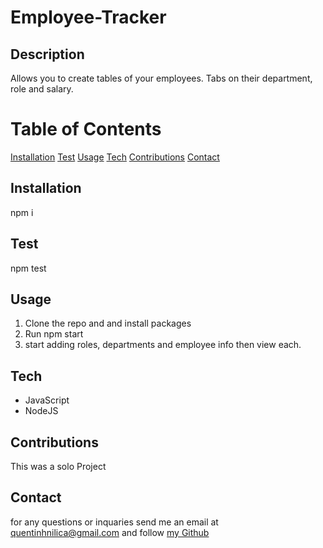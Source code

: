 # Employee-Tracker

  ## Description
  Allows you to create tables of your employees. Tabs on their department, role and salary.

  # Table of Contents
 [Installation](#install)
 [Test](#test)
 [Usage](#usage)
 [Tech](#tech)
 [](#deployment)
 [](#license)
 [Contributions](#contributions)
 [Contact](#contact)

  ## Installation
  npm i

  ## Test
  npm test

  ## Usage
  1. Clone the repo and and install packages
  2. Run npm start
  3. start adding roles, departments and employee info then view each.

  ## Tech
  - JavaScript
  - NodeJS

  ## 
  

  

  ## Contributions
  This was a solo Project
  
  ## Contact
  for any questions or inquaries send me an email at quentinhnilica@gmail.com and follow [my Github](https://www.github.com/quentinhnilica)
